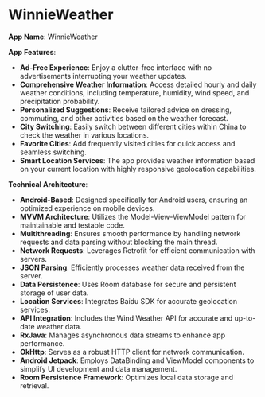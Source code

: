 # WinnieWeather
**App Name**: WinnieWeather

**App Features**:

- **Ad-Free Experience**: Enjoy a clutter-free interface with no advertisements interrupting your weather updates.
- **Comprehensive Weather Information**: Access detailed hourly and daily weather conditions, including temperature, humidity, wind speed, and precipitation probability.
- **Personalized Suggestions**: Receive tailored advice on dressing, commuting, and other activities based on the weather forecast.
- **City Switching**: Easily switch between different cities within China to check the weather in various locations.
- **Favorite Cities**: Add frequently visited cities for quick access and seamless switching.
- **Smart Location Services**: The app provides weather information based on your current location with highly responsive geolocation capabilities.

**Technical Architecture**:

- **Android-Based**: Designed specifically for Android users, ensuring an optimized experience on mobile devices.
- **MVVM Architecture**: Utilizes the Model-View-ViewModel pattern for maintainable and testable code.
- **Multithreading**: Ensures smooth performance by handling network requests and data parsing without blocking the main thread.
- **Network Requests**: Leverages Retrofit for efficient communication with servers.
- **JSON Parsing**: Efficiently processes weather data received from the server.
- **Data Persistence**: Uses Room database for secure and persistent storage of user data.
- **Location Services**: Integrates Baidu SDK for accurate geolocation services.
- **API Integration**: Includes the Wind Weather API for accurate and up-to-date weather data.
- **RxJava**: Manages asynchronous data streams to enhance app performance.
- **OkHttp**: Serves as a robust HTTP client for network communication.
- **Android Jetpack**: Employs DataBinding and ViewModel components to simplify UI development and data management.
- **Room Persistence Framework**: Optimizes local data storage and retrieval.
